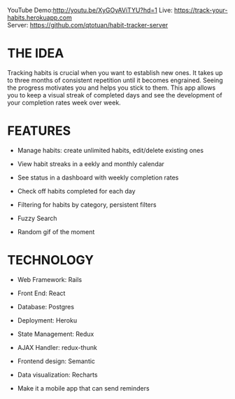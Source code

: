 YouTube Demo:http://youtu.be/XyGOyAViTYU?hd=1
Live: https://track-your-habits.herokuapp.com  
Server: https://github.com/qtotuan/habit-tracker-server

# THE IDEA
Tracking habits is crucial when you want to establish new ones. It takes up to three months of consistent repetition until it becomes engrained. Seeing the progress motivates you and helps you stick to them. This app allows you to keep a visual streak of completed days and see the development of your completion rates week over week.


# FEATURES
* Manage habits: create unlimited habits, edit/delete existing ones
* View habit streaks in a eekly and monthly calendar

* See status in a dashboard with weekly completion rates

* Check off habits completed for each day

* Filtering for habits by category, persistent filters

* Fuzzy Search

* Random gif of the moment



# TECHNOLOGY
* Web Framework: Rails

* Front End: React

* Database: Postgres

* Deployment: Heroku

* State Management: Redux

* AJAX Handler: redux-thunk

* Frontend design: Semantic

* Data visualization: Recharts

* Make it a mobile app that can send reminders
